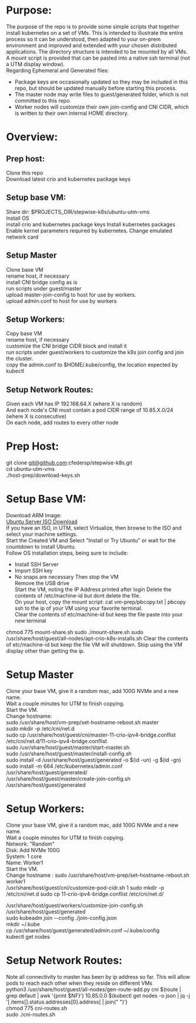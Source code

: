 # Purpose:
The purpose of the repo is to provide some simple scripts that together install kubernetes on a set of VMs.
This is intended to illustrate the entire process so it can be understood, then adapted to your on-prem environment and improved and extended with your chosen distributed applications.
The directory structure is intended to be mounted by all VMs.
A mount script is provided that can be pasted into a native ssh terminal (not a UTM display window).  
Regarding Ephemeral and Generated files:
* Package keys are occasionally updated so they may be included in this repo, but should be updated manually before starting this process.    
* The master node may write files to guest/generated folder, which is not committed to this repo.  
* Worker nodes will customize their own join-config and CNI CIDR, which is written to their own  internal HOME directory.
 
# Overview:
## Prep host:  
Clone this repo  
Download latest crio and kubernetes package keys

## Setup base VM:
Share dir: $PROJECTS_DIR/stepwise-k8s/ubuntu-utm-vms  
Install OS  
install crio and kubernetes package keys 
Install kubernetes packages  
Enable kernel parameters required by kubernetes.
Change emulated network card  

## Setup Master
Clone base VM  
rename host, if necessary  
install CNI bridge config as is  
run scripts under guest/master  
upload master-join-config to host for use by workers.  
upload admin.conf to host for use by workers  

## Setup Workers:
Copy base VM  
rename host, if necessary  
customize the CNI bridge CIDR block and install it  
run scripts under guest/workers to customize the k8s join config and join the cluster.  
copy the admin.conf to $HOME/.kube/config, the location expected by kubectl  

## Setup Network Routes:
Given each VM has IP 192.168.64.X (where X is random)  
And each node's CNI must contain a pod CIDR range of 10.85.X.0/24 (where X is consecutive)  
On each node, add routes to every other node

# Prep Host:
git clone git@github.com:cfedersp/stepwise-k8s.git  
cd ubuntu-utm-vms  
./host-prep/download-keys.sh  

# Setup Base VM:
Download ARM Image:  
[Ubuntu Server ISO Download](https://ubuntu.com/download/server/arm)  
If you have an ISO, in UTM, select Virtualize, then browse to the ISO and select your machine settings.  
Start the Created VM and Select "Install or Try Ubuntu" or wait for the countdown to install Ubuntu.  
Follow OS installation steps, being sure to include:
* Install SSH Server
* Import SSH key
* No snaps are necessary
Then stop the VM  
Remove the USB drive  
Start the VM, noting the IP Address printed after login
Delete the contents of /etc/machine-id but dont delete the file.  
On your host, copy the mount script:
cat vm-prep/pbcopy.txt | pbcopy
ssh to the ip of your VM  using your favorite terminal.  
Clear the contents of etc/machine-id but keep the file
paste into your new terminal

chmod 775 mount-share.sh
sudo ./mount-share.sh
sudo /usr/share/host/guest/all-nodes/apt-crio-k8s-installs.sh
Clear the contents of etc/machine-id but keep the file
VM will shutdown.
Stop using the VM display other than getting the ip.


# Setup Master
Clone your base VM, give it a random mac, add 100G NVMe and a new name.  
Wait a couple minutes for UTM to finish copying.  
Start the VM.  
Change hostname:  
sudo /usr/share/host/vm-prep/set-hostname-reboot.sh master  
sudo mkdir -p /etc/cni/net.d  
sudo cp /usr/share/host/guest/cni/master-11-crio-ipv4-bridge.conflist /etc/cni/net.d/11-crio-ipv4-bridge.conflist  
sudo /usr/share/host/guest/master/start-master.sh  
sudo /usr/share/host/guest/master/install-config.sh  
sudo install -d /usr/share/host/guest/generated -o $(id -un) -g $(id -gn)  
sudo install -m 664 /etc/kubernetes/admin.conf /usr/share/host/guest/generated/  
/usr/share/host/guest/master/create-join-config.sh /usr/share/host/guest/generated  

# Setup Workers:
Clone your base VM, give it a random mac, add 100G NVMe and a new name.  
Wait a couple minutes for UTM to finish copying.  
Network: "Random"  
Disk: Add NVMe 100G  
System: 1 core  
Name: Worker1  
Start the VM.  
Change hostname  :
sudo /usr/share/host/vm-prep/set-hostname-reboot.sh worker1  
/usr/share/host/guest/cni/customize-pod-cidr.sh 1
sudo mkdir -p /etc/cni/net.d
sudo cp 11-crio-ipv4-bridge.conflist /etc/cni/net.d/  

/usr/share/host/guest/workers/customize-join-config.sh /usr/share/host/guest/generated  
sudo kubeadm join --config ./join-config.json  
mkdir ~/.kube  
cp /usr/share/host/guest/generated/admin.conf ~/.kube/config  
kubectl get nodes  

# Setup Network Routes:
Note all connectivity to master has been by ip address so far. This will allow pods to reach each other when they reside on different VMs  
python3 /usr/share/host/guest/all-nodes/gen-route-add.py cni $(route | grep default | awk '{print $NF}') 10.85.0.0 $(kubectl get nodes -o json | jq -j '[.items[].status.addresses[0].address] | join(" ")')  
chmod 775 cni-routes.sh  
sudo ./cni-routes.sh  
